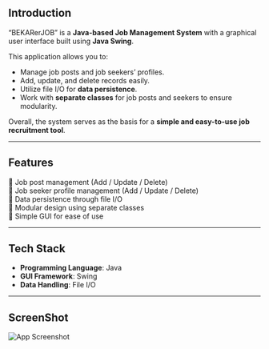 
## **Introduction**
“BEKARerJOB” is a **Java-based Job Management System** with a graphical user interface built using **Java Swing**.  

This application allows you to:
- Manage job posts and job seekers’ profiles.  
- Add, update, and delete records easily.  
- Utilize file I/O for **data persistence**.  
- Work with **separate classes** for job posts and seekers to ensure modularity.  

Overall, the system serves as the basis for a **simple and easy-to-use job recruitment tool**.  

---

## Features
🔹 Job post management (Add / Update / Delete)  
🔹 Job seeker profile management (Add / Update / Delete)  
🔹 Data persistence through file I/O  
🔹 Modular design using separate classes  
🔹 Simple GUI for ease of use  

---

## Tech Stack
- **Programming Language**: Java  
- **GUI Framework**: Swing  
- **Data Handling**: File I/O  

---

## ScreenShot
![App Screenshot](screenshots/demo.png)



